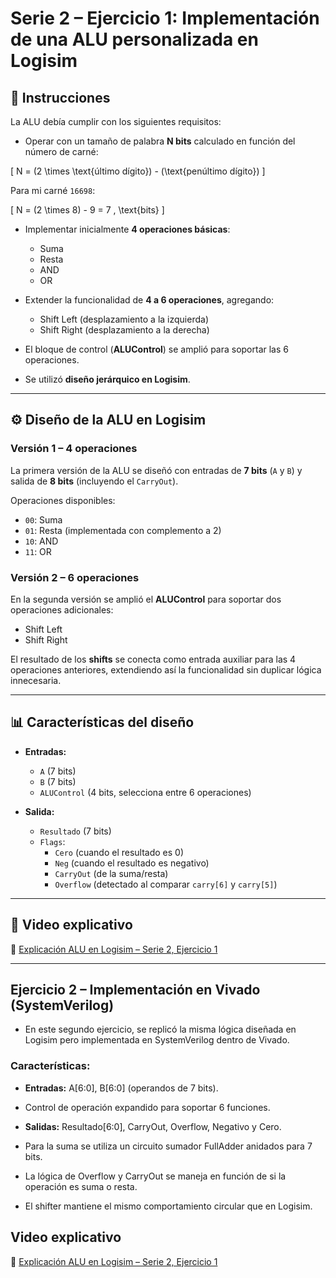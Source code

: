 # Serie 2 – Ejercicio 1: Implementación de una ALU personalizada en Logisim

## 📖 Instrucciones
La ALU debía cumplir con los siguientes requisitos:
- Operar con un tamaño de palabra **N bits** calculado en función del número de carné:  

\[
N = (2 \times \text{último dígito}) - (\text{penúltimo dígito})
\]

Para mi carné `16698`:  

\[
N = (2 \times 8) - 9 = 7 \, \text{bits}
\]

- Implementar inicialmente **4 operaciones básicas**:
  - Suma  
  - Resta  
  - AND  
  - OR  

- Extender la funcionalidad de **4 a 6 operaciones**, agregando:
  - Shift Left (desplazamiento a la izquierda)  
  - Shift Right (desplazamiento a la derecha)  

- El bloque de control (**ALUControl**) se amplió para soportar las 6 operaciones.  
- Se utilizó **diseño jerárquico en Logisim**.

---

## ⚙️ Diseño de la ALU en Logisim

### Versión 1 – 4 operaciones
La primera versión de la ALU se diseñó con entradas de **7 bits** (`A` y `B`) y salida de **8 bits** (incluyendo el `CarryOut`).  

Operaciones disponibles:
- `00`: Suma  
- `01`: Resta (implementada con complemento a 2)  
- `10`: AND  
- `11`: OR  

### Versión 2 – 6 operaciones
En la segunda versión se amplió el **ALUControl** para soportar dos operaciones adicionales:
- Shift Left  
- Shift Right  

El resultado de los **shifts** se conecta como entrada auxiliar para las 4 operaciones anteriores, extendiendo así la funcionalidad sin duplicar lógica innecesaria.

---

## 📊 Características del diseño
- **Entradas:**  
  - `A` (7 bits)  
  - `B` (7 bits)  
  - `ALUControl` (4 bits, selecciona entre 6 operaciones)  

- **Salida:**  
  - `Resultado` (7 bits)  
  - `Flags`:  
    - `Cero` (cuando el resultado es 0)  
    - `Neg` (cuando el resultado es negativo)  
    - `CarryOut` (de la suma/resta)  
    - `Overflow` (detectado al comparar `carry[6]` y `carry[5]`)  

---

## 🎥 Video explicativo
🔗 [Explicación ALU en Logisim – Serie 2, Ejercicio 1](https://youtu.be/uXdzYs134HA)

---


## Ejercicio 2 – Implementación en Vivado (SystemVerilog)

- En este segundo ejercicio, se replicó la misma lógica diseñada en Logisim pero implementada en SystemVerilog dentro de Vivado.

### Características:

- **Entradas:** A[6:0], B[6:0] (operandos de 7 bits).

- Control de operación expandido para soportar 6 funciones.

- **Salidas:** Resultado[6:0], CarryOut, Overflow, Negativo y Cero.

- Para la suma se utiliza un circuito sumador FullAdder anidados para 7 bits.

- La lógica de Overflow y CarryOut se maneja en función de si la operación es suma o resta.

- El shifter mantiene el mismo comportamiento circular que en Logisim.


## Video explicativo

🔗 [Explicación ALU en Logisim – Serie 2, Ejercicio 1](https://youtu.be/xe6qaLfySUM)